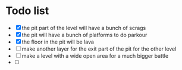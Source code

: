 # Todo list
- [x] the pit part of the level will have a bunch of scrags
- [x] the pit will have a bunch of platforms to do parkour
- [x] the floor in the pit will be lava
- [ ] make another layer for the exit part of the pit for the other level
- [ ] make a level with a wide open area for a much bigger battle
- [ ] 